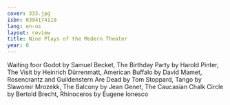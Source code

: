 ```yaml
---
cover: 333.jpg
isbn: 0394174119
lang: en-us
layout: review
title: Nine Plays of the Modern Theater
year: 0
---
```

Waiting foor Godot by Samuel Becket, 
The Birthday Party by Harold Pinter, 
The Visit by Heinrich Dürrenmatt, 
American Buffalo by David Mamet, 
Rosencrantz and Guildenstern Are Dead by Tom Stoppard, 
Tango by Slawomir Mrozekk,
The Balcony by Jean Genet,
The Caucasian Chalk Circle by Bertold Brecht,
Rhinoceros by Eugene Ionesco
